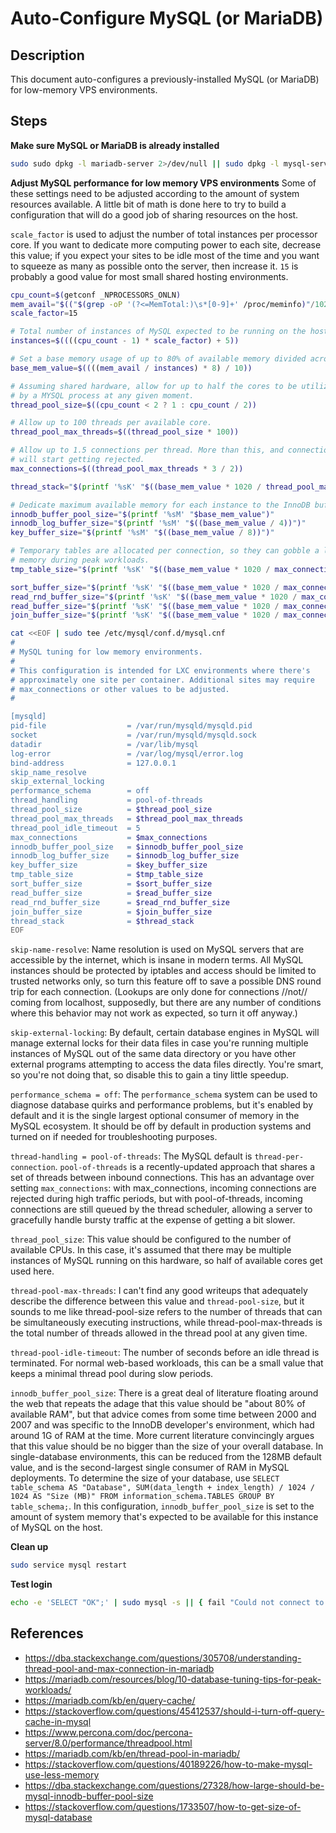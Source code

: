 # Auto-Configure MySQL (or MariaDB)

## Description

This document auto-configures a previously-installed MySQL (or MariaDB) for low-memory VPS environments.

## Steps

**Make sure MySQL or MariaDB is already installed**
```bash
sudo sudo dpkg -l mariadb-server 2>/dev/null || sudo dpkg -l mysql-server 2>/dev/null || fail "MariaDB or MySQL are not installed"
```

**Adjust MySQL performance for low memory VPS environments**
Some of these settings need to be adjusted according to the amount of system resources available. A little bit of math is done here to try to build a configuration that will do a good job of sharing resources on the host.

`scale_factor` is used to adjust the number of total instances per processor core. If you want to dedicate more computing power to each site, decrease this value; if you expect your sites to be idle most of the time and you want to squeeze as many as possible onto the server, then increase it. `15` is probably a good value for most small shared hosting environments.

```bash
cpu_count=$(getconf _NPROCESSORS_ONLN)
mem_avail="$(("$(grep -oP '(?<=MemTotal:)\s*[0-9]+' /proc/meminfo)"/1020))"
scale_factor=15

# Total number of instances of MySQL expected to be running on the host hardware
instances=$((((cpu_count - 1) * scale_factor) + 5))

# Set a base memory usage of up to 80% of available memory divided across all instances.
base_mem_value=$((((mem_avail / instances) * 8) / 10))

# Assuming shared hardware, allow for up to half the cores to be utilized
# by a MYSQL process at any given moment.
thread_pool_size=$((cpu_count < 2 ? 1 : cpu_count / 2))

# Allow up to 100 threads per available core.
thread_pool_max_threads=$((thread_pool_size * 100))

# Allow up to 1.5 connections per thread. More than this, and connections
# will start getting rejected.
max_connections=$((thread_pool_max_threads * 3 / 2))

thread_stack="$(printf '%sK' "$((base_mem_value * 1020 / thread_pool_max_threads / 4))")"

# Dedicate maximum available memory for each instance to the InnoDB buffer pool.
innodb_buffer_pool_size="$(printf '%sM' "$base_mem_value")"
innodb_log_buffer_size="$(printf '%sM' "$((base_mem_value / 4))")"
key_buffer_size="$(printf '%sM' "$((base_mem_value / 8))")"

# Temporary tables are allocated per connection, so they can gobble a lot of
# memory during peak workloads.
tmp_table_size="$(printf '%sK' "$((base_mem_value * 1020 / max_connections))")"

sort_buffer_size="$(printf '%sK' "$((base_mem_value * 1020 / max_connections))")"
read_rnd_buffer_size="$(printf '%sK' "$((base_mem_value * 1020 / max_connections))")"
read_buffer_size="$(printf '%sK' "$((base_mem_value * 1020 / max_connections / 2))")"
join_buffer_size="$(printf '%sK' "$((base_mem_value * 1020 / max_connections / 4))")"
```

```bash
cat <<EOF | sudo tee /etc/mysql/conf.d/mysql.cnf
#
# MySQL tuning for low memory environments.
#
# This configuration is intended for LXC environments where there's
# approximately one site per container. Additional sites may require
# max_connections or other values to be adjusted.
#

[mysqld]
pid-file                  = /var/run/mysqld/mysqld.pid
socket                    = /var/run/mysqld/mysqld.sock
datadir                   = /var/lib/mysql
log-error                 = /var/log/mysql/error.log
bind-address              = 127.0.0.1
skip_name_resolve
skip_external_locking
performance_schema        = off
thread_handling           = pool-of-threads
thread_pool_size          = $thread_pool_size
thread_pool_max_threads   = $thread_pool_max_threads
thread_pool_idle_timeout  = 5
max_connections           = $max_connections
innodb_buffer_pool_size   = $innodb_buffer_pool_size
innodb_log_buffer_size    = $innodb_log_buffer_size
key_buffer_size           = $key_buffer_size
tmp_table_size            = $tmp_table_size
sort_buffer_size          = $sort_buffer_size
read_buffer_size          = $read_buffer_size
read_rnd_buffer_size      = $read_rnd_buffer_size
join_buffer_size          = $join_buffer_size
thread_stack              = $thread_stack
EOF
```

`skip-name-resolve`: Name resolution is used on MySQL servers that are accessible by the internet, which is insane in modern terms. All MySQL instances should be protected by iptables and access should be limited to trusted networks only, so turn this feature off to save a possible DNS round trip for each connection. (Lookups are only done for connections //not// coming from localhost, supposedly, but there are any number of conditions where this behavior may not work as expected, so turn it off anyway.)

`skip-external-locking`: By default, certain database engines in MySQL will manage external locks for their data files in case you're running multiple instances of MySQL out of the same data directory or you have other external programs attempting to access the data files directly. You're smart, so you're not doing that, so disable this to gain a tiny little speedup.

`performance_schema = off`: The `performance_schema` system can be used to diagnose database quirks and performance problems, but it's enabled by default and it is the single largest optional consumer of memory in the MySQL ecosystem. It should be off by default in production systems and turned on if needed for troubleshooting purposes.

`thread-handling = pool-of-threads`: The MySQL default is `thread-per-connection`. `pool-of-threads` is a recently-updated approach that shares a set of threads between inbound connections. This has an advantage over setting `max_connections`: with max_connections, incoming connections are rejected during high traffic periods, but with pool-of-threads, incoming connections are still queued by the thread scheduler, allowing a server to gracefully handle bursty traffic at the expense of getting a bit slower.

`thread_pool_size`: This value should be configured to the number of available CPUs. In this case, it's assumed that there may be multiple instances of MySQL running on this hardware, so half of available cores get used here.

`thread-pool-max-threads`: I can't find any good writeups that adequately describe the difference between this value and `thread-pool-size`, but it sounds to me like thread-pool-size refers to the number of threads that can be simultaneously executing instructions, while thread-pool-max-threads is the total number of threads allowed in the thread pool at any given time.

`thread-pool-idle-timeout`: The number of seconds before an idle thread is terminated. For normal web-based workloads, this can be a small value that keeps a minimal thread pool during slow periods.

`innodb_buffer_pool_size`: There is a great deal of literature floating around the web that repeats the adage that this value should be "about 80% of available RAM", but that advice comes from some time between 2000 and 2007 and was specific to the InnoDB developer's environment, which had around 1G of RAM at the time. More current literature convincingly argues that this value should be no bigger than the size of your overall database. In single-database environments, this can be reduced from the 128MB default value, and is the second-largest single consumer of RAM in MySQL deployments. To determine the size of your database, use `SELECT table_schema AS "Database", SUM(data_length + index_length) / 1024 / 1024 AS "Size (MB)" FROM information_schema.TABLES GROUP BY table_schema;`. In this configuration, `innodb_buffer_pool_size` is set to the amount of system memory that's expected to be available for this instance of MySQL on the host.


**Clean up**
```bash
sudo service mysql restart
```

**Test login**
```bash
echo -e 'SELECT "OK";' | sudo mysql -s || { fail "Could not connect to the MySQL server process as root"; }
```

## References

* https://dba.stackexchange.com/questions/305708/understanding-thread-pool-and-max-connection-in-mariadb
* https://mariadb.com/resources/blog/10-database-tuning-tips-for-peak-workloads/
* https://mariadb.com/kb/en/query-cache/
* https://stackoverflow.com/questions/45412537/should-i-turn-off-query-cache-in-mysql
* https://www.percona.com/doc/percona-server/8.0/performance/threadpool.html
* https://mariadb.com/kb/en/thread-pool-in-mariadb/
* https://stackoverflow.com/questions/40189226/how-to-make-mysql-use-less-memory
* https://dba.stackexchange.com/questions/27328/how-large-should-be-mysql-innodb-buffer-pool-size
* https://stackoverflow.com/questions/1733507/how-to-get-size-of-mysql-database
